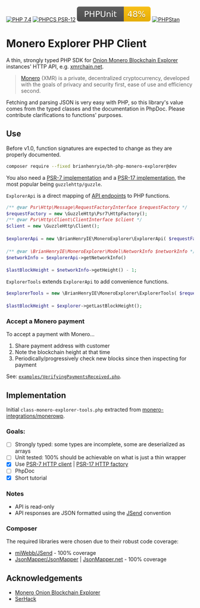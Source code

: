 [![PHP 7.4](https://img.shields.io/badge/PHP-7.4-8892BF.svg)]() [![PHPCS PSR-12](https://img.shields.io/badge/PHPCS-PSR–12-226146.svg)](https://www.php-fig.org/psr/psr-12/) [![PHPUnit ](.github/coverage.svg)](https://brianhenryie.github.io/bh-php-monero-explorer/) [![PHPStan ](https://img.shields.io/badge/PHPStan-Level%205-2a5ea7.svg)](https://phpstan.org/)

# Monero Explorer PHP Client


A thin, strongly typed PHP SDK for [Onion Monero Blockchain Explorer](https://github.com/moneroexamples/onion-monero-blockchain-explorer/) instances' HTTP API, e.g. [xmrchain.net](https://xmrchain.net/).  

> [Monero](https://www.getmonero.org/) (XMR) is a private, decentralized cryptocurrency, developed with the goals of privacy and security first, ease of use and efficiency second. 

Fetching and parsing JSON is very easy with PHP, so this library's value comes from the typed classes and the documentation in PhpDoc. Please contribute clarifications to functions' purposes.

## Use

Before v1.0, function signatures are expected to change as they are properly documented.

```bash
composer require --fixed brianhenryie/bh-php-monero-explorer@dev
```

You also need a [PSR-7 implementation](https://packagist.org/providers/psr/http-client-implementation) and a [PSR-17 implementation](https://packagist.org/providers/psr/http-factory-implementation), the most popular being `guzzlehttp/guzzle`. 

`ExplorerApi` is a direct mapping of [API endpoints](https://github.com/moneroexamples/onion-monero-blockchain-explorer/blob/aa96ce2927c050fabe17154a3bdfb09be83a632f/main.cpp#L656-L837) to PHP functions.

```php
/** @var Psr\Http\Message\RequestFactoryInterface $requestFactory */
$requestFactory = new \GuzzleHttp\Psr7\HttpFactory();
/** @var Psr\Http\Client\ClientInterface $client */
$client = new \GuzzleHttp\Client();

$explorerApi = new \BrianHenryIE\MoneroExplorer\ExplorerApi( $requestFactory, $client );

/** @var \BrianHenryIE\MoneroExplorer\Model\NetworkInfo $networkInfo */
$networkInfo = $explorerApi->getNetworkInfo()

$lastBlockHeight = $networkInfo->getHeight() - 1;
```

`ExplorerTools` extends `ExplorerApi` to add convenience functions.

```php
$explorerTools = new \BrianHenryIE\MoneroExplorer\ExplorerTools( $requestFactory, $client );

$lastBlockHeight = $explorer->getLastBlockHeight();
```

### Accept a Monero payment

To accept a payment with Monero...

1. Share payment address with customer
1. Note the blockchain height at that time
1. Periodically/progressively check new blocks since then inspecting for payment

See: [`examples/VerifyingPaymentsReceived.php`](https://github.com/BrianHenryIE/bh-php-monero-explorer/blob/master/examples/VerifyingPaymentsReceived.php).

## Implementation

Initial `class-monero-explorer-tools.php` extracted from [monero-integrations/monerowp](https://github.com/monero-integrations/monerowp/blob/9ba2b640f7bd31441f9994dd66916bf480ed9016/include/class-monero-explorer-tools.php).

### Goals:

* [ ] Strongly typed: some types are incomplete, some are deserialized as arrays
* [ ] Unit tested: 100% should be achievable on what is just a thin wrapper
* [x] Use [PSR-7 HTTP client](https://www.php-fig.org/psr/psr-7/) | [PSR-17 HTTP factory](https://www.php-fig.org/psr/psr-17/)
* [ ] PhpDoc
* [x] Short tutorial

### Notes

* API is read-only
* API responses are JSON formatted using the [JSend](https://github.com/omniti-labs/jsend) convention

### Composer

The required libraries were chosen due to their robust code coverage:

* [miWebb/JSend](https://github.com/miWebb/JSend) - 100% coverage
* [JsonMapper/JsonMapper](https://github.com/JsonMapper/JsonMapper) | [JsonMapper.net](https://jsonmapper.net) - 100% coverage


## Acknowledgements

* [Monero Onion Blockchain Explorer](https://github.com/moneroexamples/onion-monero-blockchain-explorer/graphs/contributors)
* [SerHack](https://github.com/serhack)
